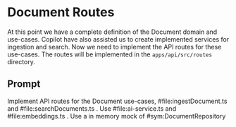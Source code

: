 # Document Routes

At this point we have a complete definition of the Document domain and use-cases. Copilot have also assisted us to create implemented services for ingestion and search. Now we need to implement the API routes for these use-cases. The routes will be implemented in the `apps/api/src/routes` directory.

## Prompt

Implement API routes for the Document use-cases, #file:ingestDocument.ts and #file:searchDocuments.ts . Use #file:ai-service.ts and #file:embeddings.ts . Use a in memory mock of #sym:DocumentRepository
